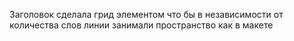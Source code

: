 Заголовок сделала грид элементом что бы в независимости от количества слов линии занимали пространство как в макете
